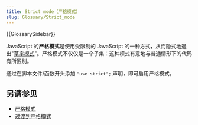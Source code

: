 ```yaml
---
title: Strict mode（严格模式）
slug: Glossary/Strict_mode
---
```


{{GlossarySidebar}}

JavaScript 的**严格模式**是使用受限制的 JavaScript 的一种方式，从而隐式地退出"[草率模式](/zh-CN/docs/Glossary/Sloppy_mode)"。严格模式不仅仅是一个子集：这种模式有意地与普通情形下的代码有所区别。

通过在脚本文件/函数开头添加 `"use strict";` 声明，即可启用严格模式。

## 另请参见

- [严格模式](/zh-CN/docs/Web/JavaScript/Reference/Strict_mode)
- [过渡到严格模式](/zh-CN/docs/Web/JavaScript/Reference/Strict_mode/Transitioning_to_strict_mode)
